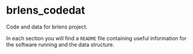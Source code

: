 # brlens_codedat
Code and data for brlens project.

In each section you will find a `README` file containing useful information
for the software running and the data structure.

